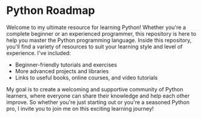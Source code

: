 # Python Roadmap
Welcome to my ultimate resource for learning Python! Whether you're a complete beginner or an experienced programmer, this repository is here to help you master the Python programming language. 
Inside this repository, you'll find a variety of resources to suit your learning style and level of experience. I've included:
* Beginner-friendly tutorials and exercises
* More advanced projects and libraries
* Links to useful books, online courses, and video tutorials

My goal is to create a welcoming and supportive community of Python learners, where everyone can share their knowledge and help each other improve. So whether you're just starting out or you're a seasoned Python pro, I invite you to join me on this exciting learning journey!
